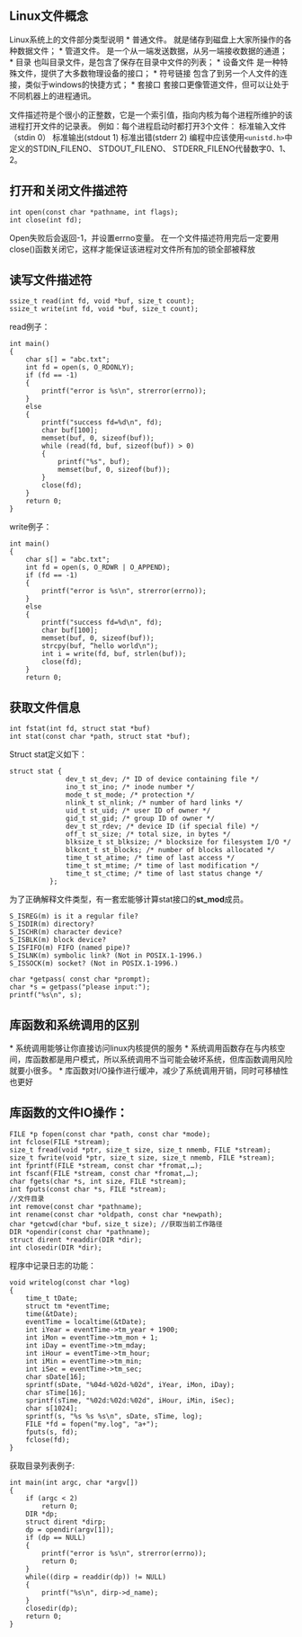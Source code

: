 ## Linux文件概念
Linux系统上的文件部分类型说明
* 普通文件。
就是储存到磁盘上大家所操作的各种数据文件；
* 管道文件。
是一个从一端发送数据，从另一端接收数据的通道；
* 目录
也叫目录文件，是包含了保存在目录中文件的列表；
* 设备文件
是一种特殊文件，提供了大多数物理设备的接口；
* 符号链接
包含了到另一个人文件的连接，类似于windows的快捷方式；
* 套接口
套接口更像管道文件，但可以让处于不同机器上的进程通讯。

文件描述符是个很小的正整数，它是一个索引值，指向内核为每个进程所维护的该进程打开文件的记录表。
例如：每个进程启动时都打开3个文件：
标准输入文件（stdin 0）
标准输出(stdout 1)
标准出错(stderr 2)
编程中应该使用`<unistd.h>`中定义的STDIN_FILENO、 STDOUT_FILENO、 STDERR_FILENO代替数字0、1、2。

## 打开和关闭文件描述符
```
int open(const char *pathname, int flags);
int close(int fd);
```
Open失败后会返回-1，并设置errno变量。
在一个文件描述符用完后一定要用close()函数关闭它，这样才能保证该进程对文件所有加的锁全部被释放
## 读写文件描述符
```
ssize_t read(int fd, void *buf, size_t count);
ssize_t write(int fd, void *buf, size_t count);
```
read例子：
```
int main()
{
    char s[] = "abc.txt";
    int fd = open(s, O_RDONLY);
    if (fd == -1)
    {
        printf("error is %s\n", strerror(errno));
    }
    else
    {
        printf("success fd=%d\n", fd);
        char buf[100];
        memset(buf, 0, sizeof(buf));
        while (read(fd, buf, sizeof(buf)) > 0)
        {
            printf("%s", buf);
            memset(buf, 0, sizeof(buf));
        }
        close(fd);
    }
    return 0;
}
```
write例子：
```
int main()
{
    char s[] = "abc.txt";
    int fd = open(s, O_RDWR | O_APPEND);
    if (fd == -1)
    {
        printf("error is %s\n", strerror(errno));
    }
    else
    {
        printf("success fd=%d\n", fd);
        char buf[100];
        memset(buf, 0, sizeof(buf));
        strcpy(buf, “hello world\n");
        int i = write(fd, buf, strlen(buf));
        close(fd);
    }
    return 0;
```
## 获取文件信息
```
int fstat(int fd, struct stat *buf)
int stat(const char *path, struct stat *buf);
```
Struct stat定义如下：
```
struct stat {
              dev_t st_dev; /* ID of device containing file */
              ino_t st_ino; /* inode number */
              mode_t st_mode; /* protection */
              nlink_t st_nlink; /* number of hard links */
              uid_t st_uid; /* user ID of owner */
              gid_t st_gid; /* group ID of owner */
              dev_t st_rdev; /* device ID (if special file) */
              off_t st_size; /* total size, in bytes */
              blksize_t st_blksize; /* blocksize for filesystem I/O */
              blkcnt_t st_blocks; /* number of blocks allocated */
              time_t st_atime; /* time of last access */
              time_t st_mtime; /* time of last modification */
              time_t st_ctime; /* time of last status change */
          };
```
为了正确解释文件类型，有一套宏能够计算stat接口的**st_mod**成员。
```
S_ISREG(m) is it a regular file?
S_ISDIR(m) directory?
S_ISCHR(m) character device?
S_ISBLK(m) block device?
S_ISFIFO(m) FIFO (named pipe)?
S_ISLNK(m) symbolic link? (Not in POSIX.1-1996.)
S_ISSOCK(m) socket? (Not in POSIX.1-1996.)
```
```
char *getpass( const char *prompt);
char *s = getpass("please input:");
printf("%s\n", s);
```
## 库函数和系统调用的区别
* 系统调用能够让你直接访问linux内核提供的服务
* 系统调用函数存在与内核空间，库函数都是用户模式，所以系统调用不当可能会破坏系统，但库函数调用风险就要小很多。
* 库函数对I/O操作进行缓冲，减少了系统调用开销，同时可移植性也更好

## 库函数的文件IO操作：
```
FILE *p fopen(const char *path, const char *mode);
int fclose(FILE *stream);
size_t fread(void *ptr, size_t size, size_t nmemb, FILE *stream);
size_t fwrite(void *ptr, size_t size, size_t nmemb, FILE *stream);
int fprintf(FILE *stream, const char *fromat,…);
int fscanf(FILE *stream, const char *fromat,…);
char fgets(char *s, int size, FILE *stream);
int fputs(const char *s, FILE *stream);
//文件目录
int remove(const char *pathname);
int rename(const char *oldpath, const char *newpath);
char *getcwd(char *buf，size_t size); //获取当前工作路径
DIR *opendir(const char *pathname);
struct dirent *readdir(DIR *dir);
int closedir(DIR *dir);
```
程序中记录日志的功能：
```
void writelog(const char *log)
{
    time_t tDate;
    struct tm *eventTime;
    time(&tDate);
    eventTime = localtime(&tDate);
    int iYear = eventTime->tm_year + 1900;
    int iMon = eventTime->tm_mon + 1;
    int iDay = eventTime->tm_mday;
    int iHour = eventTime->tm_hour;
    int iMin = eventTime->tm_min;
    int iSec = eventTime->tm_sec;
    char sDate[16];
    sprintf(sDate, "%04d-%02d-%02d", iYear, iMon, iDay);
    char sTime[16];
    sprintf(sTime, "%02d:%02d:%02d", iHour, iMin, iSec);
    char s[1024];
    sprintf(s, "%s %s %s\n", sDate, sTime, log);
    FILE *fd = fopen("my.log", "a+");
    fputs(s, fd);
    fclose(fd);
}
```
获取目录列表例子:
```
int main(int argc, char *argv[])
{
    if (argc < 2)
        return 0;
    DIR *dp;
    struct dirent *dirp;
    dp = opendir(argv[1]);
    if (dp == NULL)
    {
        printf("error is %s\n", strerror(errno));
        return 0;
    }
    while((dirp = readdir(dp)) != NULL)
    {
        printf("%s\n", dirp->d_name);
    }
    closedir(dp);
    return 0;
}
```